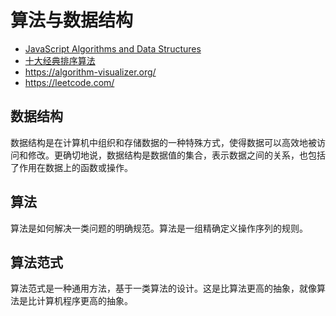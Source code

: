 # 算法与数据结构

- [JavaScript Algorithms and Data Structures](https://github.com/trekhleb/javascript-algorithms)
- [十大经典排序算法](https://sort.hust.cc/)
- https://algorithm-visualizer.org/
- https://leetcode.com/

## 数据结构

数据结构是在计算机中组织和存储数据的一种特殊方式，使得数据可以高效地被访问和修改。更确切地说，数据结构是数据值的集合，表示数据之间的关系，也包括了作用在数据上的函数或操作。

## 算法

算法是如何解决一类问题的明确规范。算法是一组精确定义操作序列的规则。

## 算法范式

算法范式是一种通用方法，基于一类算法的设计。这是比算法更高的抽象，就像算法是比计算机程序更高的抽象。
